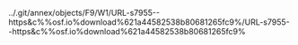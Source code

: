 ../.git/annex/objects/F9/W1/URL-s7955--https&c%%osf.io%download%621a44582538b80681265fc9%/URL-s7955--https&c%%osf.io%download%621a44582538b80681265fc9%